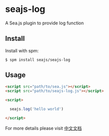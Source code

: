 seajs-log
===========

A Sea.js plugin to provide log function


Install
-------

Install with spm:

    $ spm install seajs/seajs-log


Usage
-----

```html
<script src="path/to/sea.js"></script>
<script src="path/to/seajs-log.js"></script>

<script>

  seajs.log('hello world')

</script>

```

For more details please visit [中文文档](https://github.com/seajs/seajs-log/issues/1)
